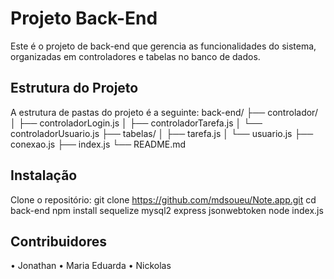 # Projeto Back-End
Este é o projeto de back-end que gerencia as funcionalidades do sistema, organizadas em controladores e tabelas no banco de dados.

## Estrutura do Projeto
A estrutura de pastas do projeto é a seguinte:
    back-end/
    ├── controlador/
    │ ├── controladorLogin.js
    │ ├── controladorTarefa.js
    │ └── controladorUsuario.js
    ├── tabelas/
    │ ├── tarefa.js
    │ └── usuario.js
    ├── conexao.js
    ├── index.js
    └── README.md

## Instalação
Clone o repositório:
 git clone https://github.com/mdsoueu/Note.app.git
 cd back-end
 npm install sequelize mysql2 express jsonwebtoken
 node index.js

 ## Contribuidores
• Jonathan
• Maria Eduarda
• Nickolas